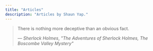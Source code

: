 ```yaml
---
title: "Articles"
description: "Articles by Shaun Yap."
---
```


> There is nothing more deceptive than an obvious fact.
>
> — _Sherlock Holmes_, _"The Adventures of Sherlock Holmes, The Boscombe Valley Mystery"_